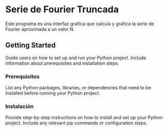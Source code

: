 # Serie de Fourier Truncada

Este programa es una interfaz grafica que calcula y grafica la serie de Fourier aproximada a un valor N.

## Getting Started

Guide users on how to set up and run your Python project. Include information about prerequisites and installation steps.

### Prerequisitos

List any Python packages, libraries, or dependencies that need to be installed before running your Python project.

### Instalación

Provide step-by-step instructions on how to install and set up your Python project. Include any relevant pip commands or configuration steps.

